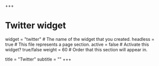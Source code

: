 +++
# Twitter widget
widget = "twitter"  # The name of the widget that you created.
headless = true  # This file represents a page section.
active = false  # Activate this widget? true/false
weight = 60  # Order that this section will appear in.

title = "Twitter"
subtitle = ""
+++
